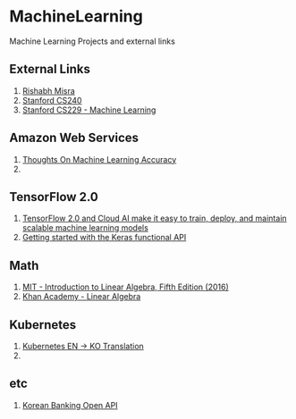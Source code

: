 # MachineLearning
Machine Learning Projects and external links

## External Links

1. [Rishabh Misra](https://rishabhmisra.github.io/publications/)
2. [Stanford CS240](http://cs230.stanford.edu/section/)
3. [Stanford CS229 - Machine Learning](https://see.stanford.edu/Course/CS229?fbclid=IwAR0C-fneuUGJFQQ08EtZhmgauYiMfoVfT3ItLPTC5F3xZFccrjCf7Vns-nA)

## Amazon Web Services 

1. [Thoughts On Machine Learning Accuracy](https://aws.amazon.com/blogs/aws/thoughts-on-machine-learning-accuracy/)
2. 

## TensorFlow 2.0
1. [TensorFlow 2.0 and Cloud AI make it easy to train, deploy, and maintain scalable machine learning models](https://cloud.google.com/blog/products/ai-machine-learning/tensorflow-2-0-and-cloud-ai-make-it-easy-to-train-deploy-and-maintain-scalable-machine-learning-models?fbclid=IwAR3bJs-7cvDJzb-MlIxQmuG85jgdhHeZR7RksSg-OeTCTrkYzitmN7F9wII)
2. [Getting started with the Keras functional API](https://keras.io/getting-started/functional-api-guide/)



## Math

1. [MIT - Introduction to Linear Algebra, Fifth Edition (2016)](http://math.mit.edu/~gs/linearalgebra/)
2. [Khan Academy - Linear Algebra](https://www.khanacademy.org/math/linear-algebra)

## Kubernetes

1. [Kubernetes EN -> KO Translation](https://github.com/kubernetes/website/blob/master/README-ko.md)
2. 

## etc

1. [Korean Banking Open API](https://developers.open-platform.or.kr/guide/console)
